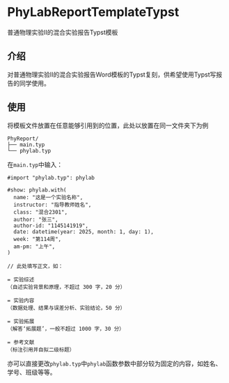 # PhyLabReportTemplateTypst
普通物理实验Ⅱ的混合实验报告Typst模板
## 介绍
对普通物理实验Ⅱ的混合实验报告Word模板的Typst复刻，供希望使用Typst写报告的同学使用。
## 使用
将模板文件放置在任意能够引用到的位置，此处以放置在同一文件夹下为例
```
PhyReport/
├── main.typ
└── phylab.typ
```

在`main.typ`中输入：
```typst
#import "phylab.typ": phylab

#show: phylab.with(
  name: "这是一个实验名称",
  instructor: "指导教师姓名",
  class: "混合2301",
  author: "张三", 
  author-id: "1145141919",
  date: datetime(year: 2025, month: 1, day: 1),
  week: "第114周",
  am-pm: "上午",
)

// 此处填写正文，如：

= 实验综述
（自述实验背景和原理，不超过 300 字，20 分）

= 实验内容
（数据处理、结果与误差分析、实验结论，50 分）

= 实验拓展
（解答‘拓展题’，一般不超过 1000 字，30 分）

= 参考文献
（标注引用并自拟二级标题）

```


亦可以直接更改`phylab.typ`中`phylab`函数参数中部分较为固定的内容，如姓名、学号、班级等等。